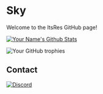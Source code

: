 # Sky

Welcome to the ItsRes GitHub page!

[![Your Name's Github Stats](https://github-readme-stats.vercel.app/api?username=ItsRes&count_private=true&theme=dark&show_icons=true)](https://github.com/ItsRes)

![Your GitHub trophies](https://github-profile-trophy.vercel.app/?username=ItsRes&theme=darkhub)

## Contact

[![Discord](https://img.shields.io/discord/1105183719112847360?label=Discord&logo=discord)](https://discord.gg/7qS8NwVt4u)
